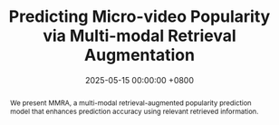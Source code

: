 ---
title:          "Predicting Micro-video Popularity via Multi-modal Retrieval Augmentation"
date:           2025-05-15 00:00:00 +0800
selected:       true
pub:            "Special Interest Group on Information Retrieval (SIGIR)"
pub_last:       ' <span class="badge badge-pill badge-publication badge-danger">CCF-A</span> <span class="badge badge-pill badge-publication badge-primary">Short Paper</span>'
pub_date:       "2025"

abstract: >-
  We present MMRA, a multi-modal retrieval-augmented popularity prediction model that enhances prediction accuracy using relevant retrieved information.
cover:          /assets/images/covers/sigir-mmra.jpg
authors:
- Ting Zhong
- Jian Lang
- Yifan Zhang
- Zhangtao Cheng
- Kunpeng Zhang
- Fan Zhou
links:
  Paper: /assets/papers/SIGIR-2024-MMRA.pdf
  Code: https://github.com/ICDM-UESTC/MMRA
---